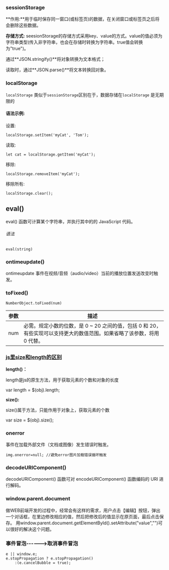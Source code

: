 ### sessionStorage  

**作用:**用于临时保存同一窗口(或标签页)的数据，在关闭窗口或标签页之后将会删除这些数据。 

**存储方式:** seesionStorage的存储方式采用key、value的方式。value的值必须为字符串类型(传入非字符串，也会在存储时转换为字符串。true值会转换为"true")。 

通过**JSON.stringify()**将对象转换为文本格式；

读取时，通过**JSON.parse()**将文本转换回对象。 



### localStorage

`localStorage` 类似于`sessionStorage`区别在于，数据存储在`localStorage` 是无期限的 

#### 语法示例:

设置:

```
localStorage.setItem('myCat', 'Tom');
```

读取:

```
let cat = localStorage.getItem('myCat');
```

移除:

```
localStorage.removeItem('myCat');
```

移除所有:

```
localStorage.clear();
```

## eval() 

eval() 函数可计算某个字符串，并执行其中的的 JavaScript 代码。

###### 语法

```
eval(string)
```
### ontimeupdate() 

ontimeupdate 事件在视频/音频（audio/video）当前的播放位置发送改变时触发。

### toFixed()

```
NumberObject.toFixed(num)
```

| 参数 | 描述                                                         |
| ---- | ------------------------------------------------------------ |
| num  | 必需。规定小数的位数，是 0 ~ 20 之间的值，包括 0 和 20，有些实现可以支持更大的数值范围。如果省略了该参数，将用 0 代替。 |

### [js里size和length的区别](https://www.cnblogs.com/lch880/p/6709732.html)

**length()：**

length是js的原生方法，用于获取元素的个数和对象的长度

var length = $(obj).length;

**size():**

size()属于方法，只能作用于对象上，获取元素的个数

var size = $(obj).size();

### onerror  

事件在加载外部文件（文档或图像）发生错误时触发。 

```
img.onerror=null; //避免error图片加载错误循环触发
```
### decodeURIComponent() 

decodeURIComponent() 函数可对 encodeURIComponent() 函数编码的 URI 进行解码。 

### window.parent.document

做WEB前端开发的过程中，经常会有这样的需求，用户点击【编辑】按钮，弹出一个对话框，在里边修改相应的值，然后把修改后的值显示在原页面，最后点击保存。  用window.parent.document.getElementById().setAttribute("value","")可以很好的解决这个问题。 

### 事件冒泡------>取消事件冒泡

```
e || window.e;
e.stopPropagation ? e.stopPropagation()
    :(e.cancelBubble = true);
```